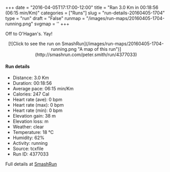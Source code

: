 +++
date = "2016-04-05T17:17:00-12:00"
title = "Ran 3.0 Km in 00:18:56 (06:15 min/Km)"
categories = ["Runs"]
slug = "run-details-20160405-1704"
type = "run"
draft = "False"
runmap = "/images/run-maps/20160405-1704-running.png"
svgmap = '<polyline points="10 100, 15 93, 23 96, 26 94, 34 80, 40 75, 43 73, 54 64, 70 46, 72 45, 73 48, 78 49, 78 47, 85 40, 88 39, 86 34, 90 27, 88 23, 84 22, 83 17, 79 11, 72 3, 56 0">'
+++

Off to O'Hagan's. Yay!

<!--more-->

<center>
[![Click to see the run on SmashRun](/images/run-maps/20160405-1704-running.png "A map of this run")](http://smashrun.com/peter.smith/run/4377033)
</center>

#### Run details

* Distance: 3.0 Km
* Duration: 00:18:56
* Average pace: 06:15 min/Km
* Calories: 247 Cal
* Heart rate (ave): 0 bpm
* Heart rate (max): 0 bpm
* Heart rate (min): 0 bpm
* Elevation gain: 38 m
* Elevation loss:  m
* Weather: clear
* Temperature: 18 &deg;C
* Humidity: 62%
* Activity: running
* Source: tcxfile
* Run ID: 4377033

Full details at [SmashRun](http://smashrun.com/peter.smith/run/4377033)